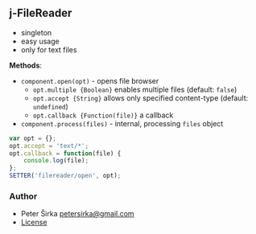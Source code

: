 ## j-FileReader

- singleton
- easy usage
- only for text files

__Methods__:
- `component.open(opt)` - opens file browser
	- `opt.multiple {Boolean}` enables multiple files (default: `false`)
	- `opt.accept {String}` allows only specified content-type (default: `undefined`)
	- `opt.callback {Function(file)}` a callback
- `component.process(files)` - internal, processing `files` object

```js
var opt = {};
opt.accept = 'text/*';
opt.callback = function(file) {
	console.log(file);
};
SETTER('filereader/open', opt);
```

### Author

- Peter Širka <petersirka@gmail.com>
- [License](https://www.totaljs.com/license/)